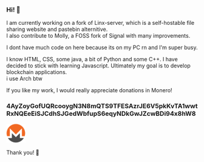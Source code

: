 ### Hi! 👋


I am currently working on a fork of Linx-server, which is a self-hostable file sharing website and pastebin alternitive.  
I also contribute to Molly, a FOSS fork of Signal with many improvements.  

I dont have much code on here because its on my PC rn and I'm super busy.  

I know HTML, CSS, some java, a bit of Python and some C++. I have decided to stick with learning Javascript.
Ultimately my goal is to develop blockchain applications.  
i use Arch btw

If you like my work, I would really appreciate donations in Monero!
<h3>4AyZoyGofUQRcooygN3N8mQTS9TFESAzrJE6V5pkKvTA1wwtRxNQEeEiSJCdhSJGedWbfupS6eqyNDkGwJZcwBDi94x8hW8</h3><img src="https://github.com/Seb3thehacker/seb3thehacker/blob/main/monero.png" width="50" height="50">

Thank you! 🥰

